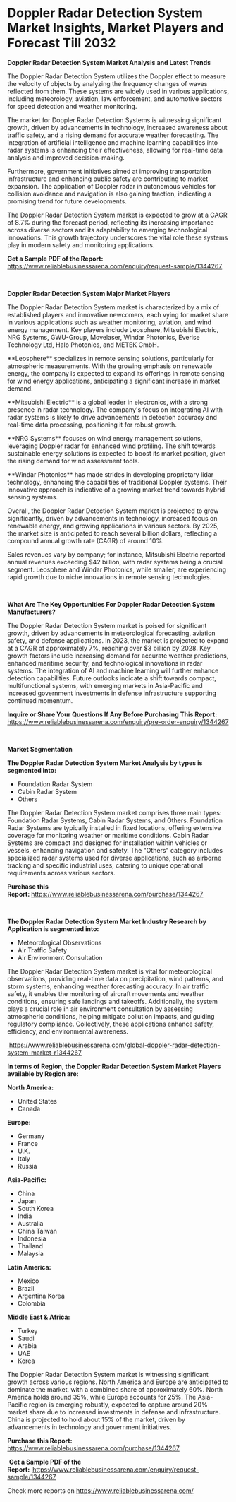 <p><h1>Doppler Radar Detection System Market Insights, Market Players and Forecast Till 2032</h1></p><p><strong>Doppler Radar Detection System Market Analysis and Latest Trends</strong></p>
<p><p>The Doppler Radar Detection System utilizes the Doppler effect to measure the velocity of objects by analyzing the frequency changes of waves reflected from them. These systems are widely used in various applications, including meteorology, aviation, law enforcement, and automotive sectors for speed detection and weather monitoring.</p><p>The market for Doppler Radar Detection Systems is witnessing significant growth, driven by advancements in technology, increased awareness about traffic safety, and a rising demand for accurate weather forecasting. The integration of artificial intelligence and machine learning capabilities into radar systems is enhancing their effectiveness, allowing for real-time data analysis and improved decision-making.</p><p>Furthermore, government initiatives aimed at improving transportation infrastructure and enhancing public safety are contributing to market expansion. The application of Doppler radar in autonomous vehicles for collision avoidance and navigation is also gaining traction, indicating a promising trend for future developments.</p><p>The Doppler Radar Detection System market is expected to grow at a CAGR of 8.7% during the forecast period, reflecting its increasing importance across diverse sectors and its adaptability to emerging technological innovations. This growth trajectory underscores the vital role these systems play in modern safety and monitoring applications.</p></p>
<p><strong>Get a Sample PDF of the Report:&nbsp;</strong> <a href="https://www.reliablebusinessarena.com/enquiry/request-sample/1344267?utm_campaign=3041&utm_medium=2&utm_source=Github&utm_content=ia&utm_term=24032025&utm_id=doppler-radar-detection-system">https://www.reliablebusinessarena.com/enquiry/request-sample/1344267</a></p>
<p>&nbsp;</p>
<p><strong>Doppler Radar Detection System Major Market Players</strong></p>
<p><p>The Doppler Radar Detection System market is characterized by a mix of established players and innovative newcomers, each vying for market share in various applications such as weather monitoring, aviation, and wind energy management. Key players include Leosphere, Mitsubishi Electric, NRG Systems, GWU-Group, Movelaser, Windar Photonics, Everise Technology Ltd, Halo Photonics, and METEK GmbH.</p><p>**Leosphere** specializes in remote sensing solutions, particularly for atmospheric measurements. With the growing emphasis on renewable energy, the company is expected to expand its offerings in remote sensing for wind energy applications, anticipating a significant increase in market demand. </p><p>**Mitsubishi Electric** is a global leader in electronics, with a strong presence in radar technology. The company's focus on integrating AI with radar systems is likely to drive advancements in detection accuracy and real-time data processing, positioning it for robust growth.</p><p>**NRG Systems** focuses on wind energy management solutions, leveraging Doppler radar for enhanced wind profiling. The shift towards sustainable energy solutions is expected to boost its market position, given the rising demand for wind assessment tools.</p><p>**Windar Photonics** has made strides in developing proprietary lidar technology, enhancing the capabilities of traditional Doppler systems. Their innovative approach is indicative of a growing market trend towards hybrid sensing systems.</p><p>Overall, the Doppler Radar Detection System market is projected to grow significantly, driven by advancements in technology, increased focus on renewable energy, and growing applications in various sectors. By 2025, the market size is anticipated to reach several billion dollars, reflecting a compound annual growth rate (CAGR) of around 10%. </p><p>Sales revenues vary by company; for instance, Mitsubishi Electric reported annual revenues exceeding $42 billion, with radar systems being a crucial segment. Leosphere and Windar Photonics, while smaller, are experiencing rapid growth due to niche innovations in remote sensing technologies.</p></p>
<p>&nbsp;</p>
<p><strong>What Are The Key Opportunities For Doppler Radar Detection System Manufacturers?</strong></p>
<p><p>The Doppler Radar Detection System market is poised for significant growth, driven by advancements in meteorological forecasting, aviation safety, and defense applications. In 2023, the market is projected to expand at a CAGR of approximately 7%, reaching over $3 billion by 2028. Key growth factors include increasing demand for accurate weather predictions, enhanced maritime security, and technological innovations in radar systems. The integration of AI and machine learning will further enhance detection capabilities. Future outlooks indicate a shift towards compact, multifunctional systems, with emerging markets in Asia-Pacific and increased government investments in defense infrastructure supporting continued momentum.</p></p>
<p><strong>Inquire or Share Your Questions If Any Before Purchasing This Report:</strong> <a href="https://www.reliablebusinessarena.com/enquiry/pre-order-enquiry/1344267?utm_campaign=3041&utm_medium=2&utm_source=Github&utm_content=ia&utm_term=24032025&utm_id=doppler-radar-detection-system">https://www.reliablebusinessarena.com/enquiry/pre-order-enquiry/1344267</a></p>
<p>&nbsp;</p>
<p><strong>Market Segmentation</strong></p>
<p><strong>The Doppler Radar Detection System Market Analysis by types is segmented into:</strong></p>
<p><ul><li>Foundation Radar System</li><li>Cabin Radar System</li><li>Others</li></ul></p>
<p><p>The Doppler Radar Detection System market comprises three main types: Foundation Radar Systems, Cabin Radar Systems, and Others. Foundation Radar Systems are typically installed in fixed locations, offering extensive coverage for monitoring weather or maritime conditions. Cabin Radar Systems are compact and designed for installation within vehicles or vessels, enhancing navigation and safety. The "Others" category includes specialized radar systems used for diverse applications, such as airborne tracking and specific industrial uses, catering to unique operational requirements across various sectors.</p></p>
<p><strong>Purchase this Report:&nbsp;</strong><a href="https://www.reliablebusinessarena.com/purchase/1344267?utm_campaign=3041&utm_medium=2&utm_source=Github&utm_content=ia&utm_term=24032025&utm_id=doppler-radar-detection-system">https://www.reliablebusinessarena.com/purchase/1344267</a></p>
<p>&nbsp;</p>
<p><strong>The Doppler Radar Detection System Market Industry Research by Application is segmented into:</strong></p>
<p><ul><li>Meteorological Observations</li><li>Air Traffic Safety</li><li>Air Environment Consultation</li></ul></p>
<p><p>The Doppler Radar Detection System market is vital for meteorological observations, providing real-time data on precipitation, wind patterns, and storm systems, enhancing weather forecasting accuracy. In air traffic safety, it enables the monitoring of aircraft movements and weather conditions, ensuring safe landings and takeoffs. Additionally, the system plays a crucial role in air environment consultation by assessing atmospheric conditions, helping mitigate pollution impacts, and guiding regulatory compliance. Collectively, these applications enhance safety, efficiency, and environmental awareness.</p></p>
<p><a href="https://www.reliablebusinessarena.com/global-doppler-radar-detection-system-market-r1344267?utm_campaign=3041&utm_medium=2&utm_source=Github&utm_content=ia&utm_term=24032025&utm_id=doppler-radar-detection-system">&nbsp;https://www.reliablebusinessarena.com/global-doppler-radar-detection-system-market-r1344267</a></p>
<p><strong>In terms of Region, the Doppler Radar Detection System Market Players available by Region are:</strong></p>
<p>
    <p> <strong> North America: </strong>
        <ul>
            <li>United States</li>
            <li>Canada</li>
        </ul>
        </p> 
    <p> <strong> Europe: </strong>
        <ul>
            <li>Germany</li>
            <li>France</li>
            <li>U.K.</li>
            <li>Italy</li>
            <li>Russia</li>
        </ul>
        </p> 
    <p> <strong> Asia-Pacific: </strong>
        <ul>
            <li>China</li>
            <li>Japan</li>
            <li>South Korea</li>
            <li>India</li>
            <li>Australia</li>
            <li>China Taiwan</li>
            <li>Indonesia</li>
            <li>Thailand</li>
            <li>Malaysia</li>
        </ul>
        </p> 
    <p> <strong> Latin America: </strong>
        <ul>
            <li>Mexico</li>
            <li>Brazil</li>
            <li>Argentina Korea</li>
            <li>Colombia</li>
        </ul>
        </p> 
    <p> <strong> Middle East & Africa: </strong>
        <ul>
            <li>Turkey</li>
            <li>Saudi</li>
            <li>Arabia</li>
            <li>UAE</li>
            <li>Korea</li>
        </ul>
    </p>
    </p>
<p><p>The Doppler Radar Detection System market is witnessing significant growth across various regions. North America and Europe are anticipated to dominate the market, with a combined share of approximately 60%. North America holds around 35%, while Europe accounts for 25%. The Asia-Pacific region is emerging robustly, expected to capture around 20% market share due to increased investments in defense and infrastructure. China is projected to hold about 15% of the market, driven by advancements in technology and government initiatives.</p></p>
<p><strong>Purchase this Report: </strong><a href="https://www.reliablebusinessarena.com/purchase/1344267?utm_campaign=3041&utm_medium=2&utm_source=Github&utm_content=ia&utm_term=24032025&utm_id=doppler-radar-detection-system">https://www.reliablebusinessarena.com/purchase/1344267</a></p>
<p>&nbsp;<strong>Get a Sample PDF of the Report:&nbsp;&nbsp;</strong><a href="https://www.reliablebusinessarena.com/enquiry/request-sample/1344267?utm_campaign=3041&utm_medium=2&utm_source=Github&utm_content=ia&utm_term=24032025&utm_id=doppler-radar-detection-system">https://www.reliablebusinessarena.com/enquiry/request-sample/1344267</a></p>
<p><strong></strong></p>
<p>Check more reports on <a href="https://www.reliablebusinessarena.com/?utm_campaign=3041&utm_medium=2&utm_source=Github&utm_content=ia&utm_term=24032025&utm_id=doppler-radar-detection-system">https://www.reliablebusinessarena.com/</a></p>